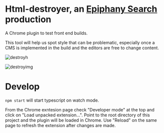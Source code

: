 # Html-destroyer, an [Epiphany Search](https://www.epiphanysearch.co.uk/) production
A Chrome plugin to test front end builds.

This tool will help us spot style that can be problematic, especially once a CMS is implemented in the build and the editors are free to change content.

![destroyh](https://cloud.githubusercontent.com/assets/1428893/18010941/bf7b024c-6baa-11e6-98ac-64dbfbcf36fc.gif)


![destroyimg](https://cloud.githubusercontent.com/assets/1428893/18010942/bf8066b0-6baa-11e6-9615-81710178e04c.gif)

# Develop
`npm start` will start typescript on watch mode.

From the Chrome exntesion page check "Developer mode" at the top and click on "Load unpacked extension...". Point to the root directory of this project and the plugin will be loaded in Chrome. Use "Reload" on the same page to refresh the extension after changes are made.
